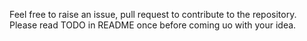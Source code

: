 Feel free to raise an issue, pull request to contribute to the repository.
Please read TODO in README once before coming uo with your idea.
